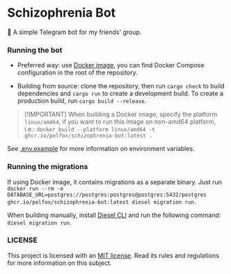 # Schizophrenia Bot

🤡 A simple Telegram bot for my friends' group.

### Running the bot

- Preferred way: use [Docker image](https://github.com/Pelfox/schizophrenia-bot/pkgs/container/schizophrenia-bot), you can find Docker Compose configuration in the root of the repository.

- Building from source: clone the repository, then run `cargo check` to build dependencies and `cargo run` to create a development build. To create a production build, run `cargo build --release`.

> [!IMPORTANT] When building a Docker image, specify the platform `linux/amd64`, if you want to run this image on non-amd64 platform, i.e.: `docker build --platform linux/amd64 -t ghcr.io/pelfox/schizophrenia-bot:latest .`

See [.env.example](.env.example) for more information on environment variables.

### Running the migrations

If using Docker image, it contains migrations as a separate binary. Just run `docker run --rm -e DATABASE_URL=postgres://postgres:postgres@postgres:5432/postgres ghcr.io/pelfox/schizophrenia-bot:latest diesel migration run`.

When building manually, install [Diesel CLI](https://diesel.rs/guides/getting-started) and run the following command: `diesel migration run`.

### LICENSE

This project is licensed with an [MIT license](./LICENSE). Read its rules and regulations for more information on this subject.
